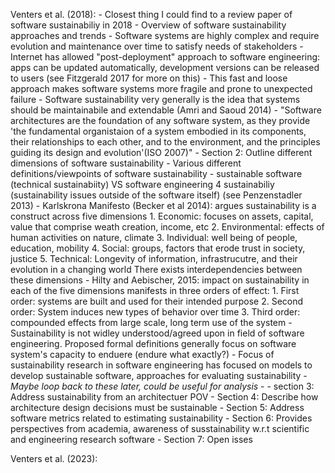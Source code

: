 Venters et al. (2018):
    - Closest thing I could find to a review paper of software sustainabiliy in
        2018
    - Overview of software sustainability approaches and trends
    - Software systems are highly complex and require evolution and maintenance
        over time to satisfy needs of stakeholders
    - Internet has allowed "post-deployment" approach to software engineering:
        apps can be updated automatically, development versions can be released
        to users (see Fitzgerald 2017 for more on this)
    - This fast and loose approach makes software systems more fragile and
        prone to unexpected failure
    - Software sustainability very generally is the idea that systems should be
        maintainabile and extendable (Amri and Saoud 2014)
    - "Software architectures are the foundation of any software system, as
        they provide 'the fundamental organistaion of a system embodied in its
        components, their relationships to each other, and to the environment,
        and the principles guiding its design and evolution'(ISO 2007)"
    - Section 2: Outline different dimensions of software sustainability
        - Various different definitions/viewpoints of software sustainability
            - sustainable software (technical sustainabiity) VS
                software engineering 4 sustainabiliy (sustainability issues
                outside of the software itself) (see Penzenstadler 2013)
            - Karlskrona Manifesto (Becker et al 2014): argues sustainability is
                a construct across five dimensions
                    1. Economic: focuses on assets, capital, value that comprise
                       weath creation, income, etc
                    2. Environmental: effects of human activities on nature,
                       climate
                    3. Individual: well being of people, education, mobility
                    4. Social: groups, factors that erode trust in society,
                       justice
                    5. Technical: Longevity of information, infrastrucutre, and
                       their evolution in a changing world
                There exists interdependencies between these dimensions
            - Hilty and Aebischer, 2015: impact on sustainability in each of the
                five dimensions manifests in three orders of effect:
                1. First order: systems are built and used for their intended
                   purpose
                2. Second order: System induces new types of behavior over time
                3. Third order: compounded effects from large scale, long term
                   use of the system
        - Sustainability is not widley understood/agreed upon in field of
            software engineering. Proposed formal definitions generally focus on
            software system's capacity to enduere (endure what exactly?)
        - Focus of sustainability research in software engineering has focused
            on models to develop sustainable software, approaches for evaluating
            sustainability
            - *Maybe loop back to these later, could be useful for analysis*
        - 
    - section 3: Address sustainability from an architectuer POV
    - Section 4: Describe how architecture design decisions must be sustainable
    - Section 5: Address software metrics related to estimating sustainability
    - Section 6: Provides perspectives from academia, awareness of
        susstainability w.r.t scientific and engineering research software
    - Section 7: Open isses

Venters et al. (2023):

